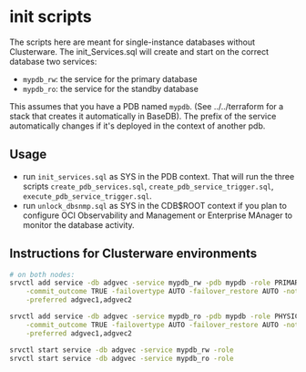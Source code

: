 # init scripts

The scripts here are meant for single-instance databases without Clusterware.
The init_Services.sql will create and start on the correct database two services:

* `mypdb_rw`: the service for the primary database
* `mypdb_ro`: the service for the standby database

This assumes that you have a PDB named `mypdb`. (See ../../terraform for a stack that creates it automatically in BaseDB).
The prefix of the service automatically changes if it's deployed in the context of another pdb.

## Usage

* run `init_services.sql` as SYS in the PDB context. That will run the three scripts `create_pdb_services.sql`, `create_pdb_service_trigger.sql`, `execute_pdb_service_trigger.sql`.
* run `unlock_dbsnmp.sql` as SYS in the CDB$ROOT context if you plan to configure OCI Observability and Management or Enterprise MAnager to monitor the database activity.

## Instructions for Clusterware environments

```bash
# on both nodes:
srvctl add service -db adgvec -service mypdb_rw -pdb mypdb -role PRIMARY \
    -commit_outcome TRUE -failovertype AUTO -failover_restore AUTO -notification TRUE -drain_timeout 30 -stopoption IMMEDIATE \
    -preferred adgvec1,adgvec2

srvctl add service -db adgvec -service mypdb_ro -pdb mypdb -role PHYSICAL_STANDBY \
    -commit_outcome TRUE -failovertype AUTO -failover_restore AUTO -notification TRUE -drain_timeout 30 -stopoption IMMEDIATE \
    -preferred adgvec1,adgvec2

srvctl start service -db adgvec -service mypdb_rw -role
srvctl start service -db adgvec -service mypdb_ro -role
```
